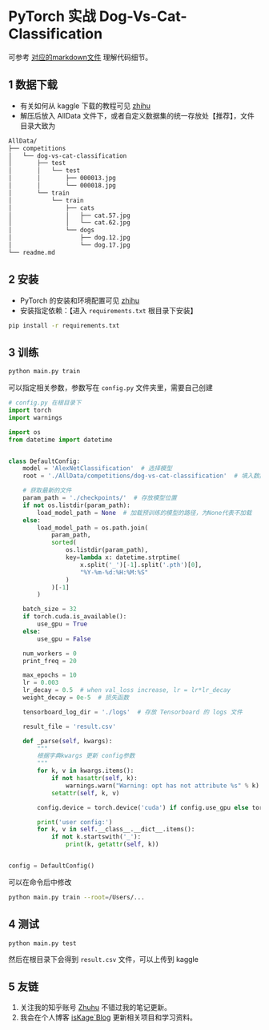 # PyTorch 实战 Dog-Vs-Cat-Classification

可参考 [对应的markdown文件](./notes/note06_dog_vs_cat.md) 理解代码细节。



## 1 数据下载

- 有关如何从 kaggle 下载的教程可见 [zhihu](https://zhuanlan.zhihu.com/p/25732245405)
- 解压后放入 AllData 文件下，或者自定义数据集的统一存放处【推荐】，文件目录大致为
```bash
AllData/
├── competitions
│   └── dog-vs-cat-classification
│       ├── test
│       │   └── test
│       │       ├── 000013.jpg
│       │       └── 000018.jpg
│       └── train
│           └── train
│               ├── cats
│               │   ├── cat.57.jpg
│               │   └── cat.62.jpg
│               └── dogs
│                   ├── dog.12.jpg
│                   └── dog.17.jpg
└── readme.md
```



## 2 安装

- PyTorch 的安装和环境配置可见 [zhihu](https://zhuanlan.zhihu.com/p/22230632892)
- 安装指定依赖：【进入 `requirements.txt` 根目录下安装】

```bash
pip install -r requirements.txt
```



## 3 训练

```bash
python main.py train
```

可以指定相关参数，参数写在 `config.py` 文件夹里，需要自己创建

```python
# config.py 在根目录下
import torch
import warnings

import os
from datetime import datetime


class DefaultConfig:
    model = 'AlexNetClassification'  # 选择模型
    root = './AllData/competitions/dog-vs-cat-classification'  # 填入数据集位置

    # 获取最新的文件
    param_path = './checkpoints/'  # 存放模型位置
    if not os.listdir(param_path):
        load_model_path = None  # 加载预训练的模型的路径，为None代表不加载
    else:
        load_model_path = os.path.join(
            param_path,
            sorted(
                os.listdir(param_path),
                key=lambda x: datetime.strptime(
                    x.split('_')[-1].split('.pth')[0],
                    "%Y-%m-%d:%H:%M:%S"
                )
            )[-1]
        )

    batch_size = 32
    if torch.cuda.is_available():
        use_gpu = True
    else:
        use_gpu = False

    num_workers = 0
    print_freq = 20

    max_epochs = 10
    lr = 0.003
    lr_decay = 0.5  # when val_loss increase, lr = lr*lr_decay
    weight_decay = 0e-5  # 损失函数

    tensorboard_log_dir = './logs'  # 存放 Tensorboard 的 logs 文件

    result_file = 'result.csv'

    def _parse(self, kwargs):
        """
        根据字典kwargs 更新 config参数
        """
        for k, v in kwargs.items():
            if not hasattr(self, k):
                warnings.warn("Warning: opt has not attribute %s" % k)
            setattr(self, k, v)

        config.device = torch.device('cuda') if config.use_gpu else torch.device('cpu')

        print('user config:')
        for k, v in self.__class__.__dict__.items():
            if not k.startswith('_'):
                print(k, getattr(self, k))


config = DefaultConfig()
```

可以在命令后中修改

```bash
python main.py train --root=/Users/...
```



## 4 测试

```
python main.py test
```

然后在根目录下会得到 `result.csv` 文件，可以上传到 kaggle



## 5 友链

1. 关注我的知乎账号 [Zhuhu](https://www.zhihu.com/people/--55-97-8-41) 不错过我的笔记更新。
2. 我会在个人博客 [isKage`Blog](https://blog.iskage.online/) 更新相关项目和学习资料。

